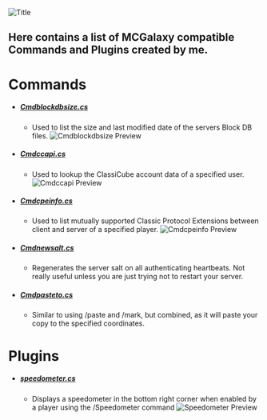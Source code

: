 ![Title](https://i.imgur.com/Jb2BBws.png)

Here contains a list of MCGalaxy compatible Commands and Plugins created by me.
-

# Commands
  - ##### [Cmdblockdbsize.cs](Commands/Cmdblockdbsize.cs)
    - Used to list the size and last modified date of the servers Block DB files.
![Cmdblockdbsize Preview](https://i.imgur.com/pmwB8F6.png)
  - ##### [Cmdccapi.cs](Commands/Cmdccapi.cs)
    - Used to lookup the ClassiCube account data of a specified user.
![Cmdccapi Preview](https://i.imgur.com/YppJlcS.png)
  - ##### [Cmdcpeinfo.cs](Commands/Cmdcpeinfo.cs)
    - Used to list mutually supported Classic Protocol Extensions between client and server of a specified player.
![Cmdcpeinfo Preview](https://i.imgur.com/VykTtvK.png)
  - ##### [Cmdnewsalt.cs](Commands/Cmdnewsalt.cs)
    - Regenerates the server salt on all authenticating heartbeats. Not really useful unless you are just trying not to restart your server.
  - ##### [Cmdpasteto.cs](Commands/Cmdpasteto.cs)
    - Similar to using /paste and /mark, but combined, as it will paste your copy to the specified coordinates.
	
# Plugins
  - ##### [speedometer.cs](Plugins/speedometer.cs)
    - Displays a speedometer in the bottom right corner when enabled by a player using the /Speedometer command
![Speedometer Preview](https://i.imgur.com/4bKAFxQ.png)